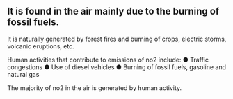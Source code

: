## It is found in the air mainly due to the burning of fossil fuels.

It is naturally generated by forest fires and burning of crops, electric storms, volcanic eruptions, etc.

Human activities that contribute to emissions of no2 include:
● Traffic congestions
● Use of diesel vehicles
● Burning of fossil fuels, gasoline and natural gas

The majority of no2 in the air is generated by human activity.

